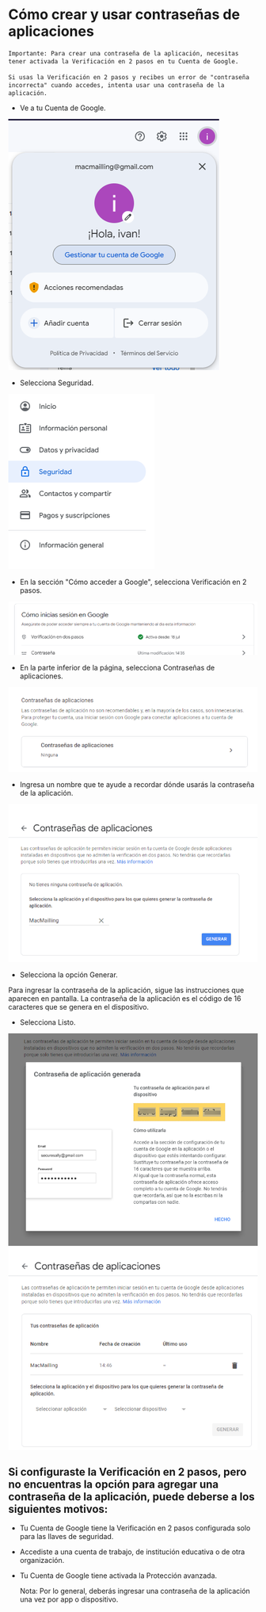 # Cómo crear y usar contraseñas de aplicaciones

    Importante: Para crear una contraseña de la aplicación, necesitas tener activada la Verificación en 2 pasos en tu Cuenta de Google.

    Si usas la Verificación en 2 pasos y recibes un error de "contraseña incorrecta" cuando accedes, intenta usar una contraseña de la aplicación.

- Ve a tu Cuenta de Google.

[![Configuración de cuenta](imgs/gmail/Captura_1.png "Configuración de cuenta")](imgs/Captura_1.png "Configuración de cuenta")

- Selecciona Seguridad.

[![Seguridad](imgs/gmail/Captura_2.png "Seguridad")](imgs/Captura_2.png "Seguridad")

- En la sección "Cómo acceder a Google", selecciona Verificación en 2 pasos.

[![Verificación en 2 pasos](imgs/gmail/Captura_3.png "Verificación en 2 pasos")](imgs/Captura3.png "Verificación en 2 pasos")

- En la parte inferior de la página, selecciona Contraseñas de aplicaciones.

[![Contraseñas de aplicaciones](imgs/gmail/Captura_4.png "Contraseñas de aplicaciones")](imgs/Captura_4.png "Contraseñas de aplicaciones")

- Ingresa un nombre que te ayude a recordar dónde usarás la contraseña de la aplicación.

[![Nombrar contraseña](imgs/gmail/Captura_6.png "Nombrar contraseña")](imgs/Captura_6.png "Nombrar contraseña")

- Selecciona la opción Generar.

Para ingresar la contraseña de la aplicación, sigue las instrucciones que aparecen en pantalla. La contraseña de la aplicación es el código de 16 caracteres que se genera en el dispositivo.

- Selecciona Listo.

[![Contraseña generada](imgs/gmail/Captura_7.png "Contraseña generada")](imgs/Captura_7.png "Contraseña generada")
[![Contraseña en listado](imgs/gmail/Captura_8.png "Contraseña en listado")](imgs/Captura_8.png "Contraseña en listado")

## Si configuraste la Verificación en 2 pasos, pero no encuentras la opción para agregar una contraseña de la aplicación, puede deberse a los siguientes motivos:

- Tu Cuenta de Google tiene la Verificación en 2 pasos configurada solo para las llaves de seguridad.
- Accediste a una cuenta de trabajo, de institución educativa o de otra organización.
- Tu Cuenta de Google tiene activada la Protección avanzada.

    Nota: Por lo general, deberás ingresar una contraseña de la aplicación una vez por app o dispositivo.